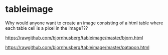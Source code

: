tableimage
==========

Why would anyone want to create an image consisting of a html table where each table cell is a pixel in the image???

https://rawgithub.com/bjornhusberg/tableimage/master/bjorn.html

https://rawgithub.com/bjornhusberg/tableimage/master/patapon.html
